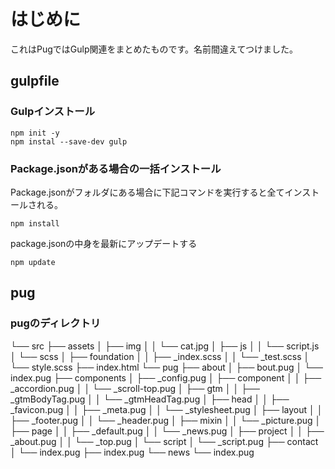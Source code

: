 # はじめに
これはPugではGulp関連をまとめたものです。名前間違えてつけました。

## gulpfile
### Gulpインストール
```
npm init -y
npm instal --save-dev gulp
```

### Package.jsonがある場合の一括インストール
Package.jsonがフォルダにある場合に下記コマンドを実行すると全てインストールされる。
```
npm install 
```
package.jsonの中身を最新にアップデートする
```
npm update
```
## pug
### pugのディレクトリ
└── src
    ├── assets
    │   ├── img
    │   │   └── cat.jpg
    │   ├── js
    │   │   └── script.js
    │   └── scss
    │       ├── foundation
    │       │   ├── _index.scss
    │       │   └── _test.scss
    │       └── style.scss
    ├── index.html
    └── pug
        ├── about
        │   ├── bout.pug
        │   └── index.pug
        ├── components
        │   ├── _config.pug
        │   ├── component
        │   │   ├── _accordion.pug
        │   │   └── _scroll-top.pug
        │   ├── gtm
        │   │   ├── _gtmBodyTag.pug
        │   │   └── _gtmHeadTag.pug
        │   ├── head
        │   │   ├── _favicon.pug
        │   │   ├── _meta.pug
        │   │   └── _stylesheet.pug
        │   ├── layout
        │   │   ├── _footer.pug
        │   │   └── _header.pug
        │   ├── mixin
        │   │   └── _picture.pug
        │   ├── page
        │   │   ├── _default.pug
        │   │   └── _news.pug
        │   ├── project
        │   │   ├── _about.pug
        │   │   └── _top.pug
        │   └── script
        │       └── _script.pug
        ├── contact
        │   └── index.pug
        ├── index.pug
        └── news
            └── index.pug
